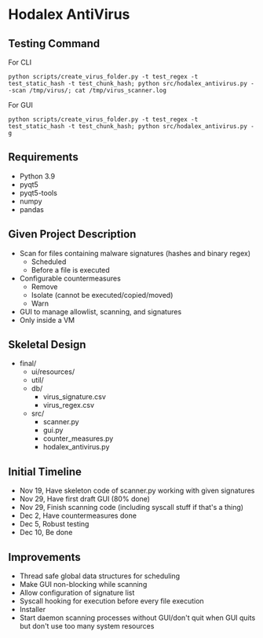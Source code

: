 # Hodalex AntiVirus

## Testing Command

For CLI
```
python scripts/create_virus_folder.py -t test_regex -t test_static_hash -t test_chunk_hash; python src/hodalex_antivirus.py --scan /tmp/virus/; cat /tmp/virus_scanner.log
```
For GUI
```
python scripts/create_virus_folder.py -t test_regex -t test_static_hash -t test_chunk_hash; python src/hodalex_antivirus.py -g
```

## Requirements
 - Python 3.9
 - pyqt5
 - pyqt5-tools
 - numpy
 - pandas

## Given Project Description
 - Scan for files containing malware signatures (hashes and binary regex)
	- Scheduled
	- Before a file is executed
 - Configurable countermeasures
	- Remove
	- Isolate (cannot be executed/copied/moved)
	- Warn
 - GUI to manage allowlist, scanning, and signatures
 - Only inside a VM

## Skeletal Design
 - final/
	 - ui/resources/
	 - util/
	 - db/
		- virus_signature.csv
		- virus_regex.csv
 	 - src/
 	 	- scanner.py
 	 	- gui.py
 	 	- counter_measures.py
 	 	- hodalex_antivirus.py

## Initial Timeline
 - Nov 19, Have skeleton code of scanner.py working with given signatures
 - Nov 29, Have first draft GUI (80% done)
 - Nov 29, Finish scanning code (including syscall stuff if that's a thing)
 - Dec 2, Have countermeasures done
 - Dec 5, Robust testing
 - Dec 10, Be done

## Improvements
 - Thread safe global data structures for scheduling
 - Make GUI non-blocking while scanning
 - Allow configuration of signature list
 - Syscall hooking for execution before every file execution
 - Installer
 - Start daemon scanning processes without GUI/don't quit when GUI quits but don't use too many system resources